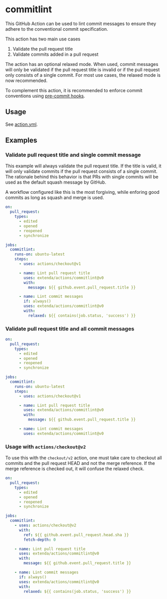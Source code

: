# commitlint

This GitHub Action can be used to lint commit messages to ensure they adhere to
the conventional commit specification.

This action has two main use cases

  1. Validate the pull request title
  2. Validate commits added in a pull request

The action has an optional relaxed mode. When used, commit messages will only be validated if
the pull request title is invalid or if the pull request only consists of a single commit.
For most use cases, the relaxed mode is now recommended.

To complement this action, it is recommended to enforce commit conventions
using [pre-commit hooks](../jira-releasenotes/README.md#pre-commit-configuration).

## Usage

See [action.yml](action.yml).

## Examples

### Validate pull request title and single commit message

This example will always validate the pull request title.
If the title is valid, it will only validate commits if the pull request consists of a single commit.
The rationale behind this behavior is that PRs with single commits will be used as the default squash
message by GitHub.

A workflow configured like this is the most forgiving, while enforing good commits as long as
squash and merge is used.

```yaml
on:
  pull_request:
    types:
      - edited
      - opened
      - reopened
      - synchronize

jobs:
  commitlint:
    runs-on: ubuntu-latest
    steps:
      - uses: actions/checkout@v1

      - name: Lint pull request title
        uses: extenda/actions/commitlint@v0
        with:
          message: ${{ github.event.pull_request.title }}

      - name: Lint commit messages
        if: always()
        uses: extenda/actions/commitlint@v0
        with:
          relaxed: ${{ contains(job.status, 'success') }}
```

### Validate pull request title and all commit messages

```yaml
on:
  pull_request:
    types:
      - edited
      - opened
      - reopened
      - synchronize

jobs:
  commitlint:
    runs-on: ubuntu-latest
    steps:
      - uses: actions/checkout@v1

      - name: Lint pull request title
        uses: extenda/actions/commitlint@v0
        with:
          message: ${{ github.event.pull_request.title }}

      - name: Lint commit messages
        uses: extenda/actions/commitlint@v0
```

### Usage with `actions/checkout@v2`

To use this with the `checkout/v2` action, one must take care to checkout all commits and the pull request HEAD and
not the merge reference. If the merge reference is checked out, it will confuse the relaxed check.

```yaml
on:
  pull_request:
    types:
      - edited
      - opened
      - reopened
      - synchronize

jobs:
  commitlint:
    - uses: actions/checkout@v2
      with:
        ref: ${{ github.event.pull_request.head.sha }}
        fetch-depth: 0

    - name: Lint pull request title
      uses: extenda/actions/commitlint@v0
      with:
        message: ${{ github.event.pull_request.title }}

    - name: Lint commit messages
      if: always()
      uses: extenda/actions/commitlint@v0
      with:
        relaxed: ${{ contains(job.status, 'success') }}
```
